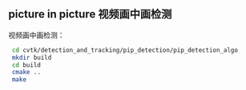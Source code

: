 ## picture in picture 视频画中画检测

视频画中画检测：

```bash
 cd cvtk/detection_and_tracking/pip_detection/pip_detection_algo
 mkdir build
 cd build
 cmake ..
 make
```
